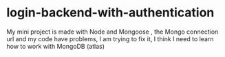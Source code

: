 # login-backend-with-authentication
My mini project is made with Node and Mongoose , the Mongo connection url and my code have problems, I am trying to fix it, I think I need to learn how to work with MongoDB (atlas)
